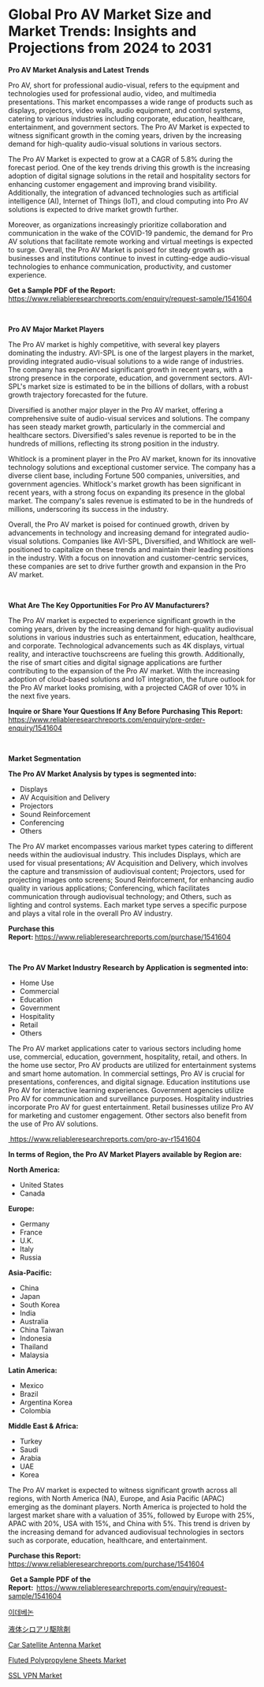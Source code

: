 <p><h1>Global Pro AV Market Size and Market Trends: Insights and Projections from 2024 to 2031</h1></p><p><strong>Pro AV Market Analysis and Latest Trends</strong></p>
<p><p>Pro AV, short for professional audio-visual, refers to the equipment and technologies used for professional audio, video, and multimedia presentations. This market encompasses a wide range of products such as displays, projectors, video walls, audio equipment, and control systems, catering to various industries including corporate, education, healthcare, entertainment, and government sectors. The Pro AV Market is expected to witness significant growth in the coming years, driven by the increasing demand for high-quality audio-visual solutions in various sectors.</p><p>The Pro AV Market is expected to grow at a CAGR of 5.8% during the forecast period. One of the key trends driving this growth is the increasing adoption of digital signage solutions in the retail and hospitality sectors for enhancing customer engagement and improving brand visibility. Additionally, the integration of advanced technologies such as artificial intelligence (AI), Internet of Things (IoT), and cloud computing into Pro AV solutions is expected to drive market growth further.</p><p>Moreover, as organizations increasingly prioritize collaboration and communication in the wake of the COVID-19 pandemic, the demand for Pro AV solutions that facilitate remote working and virtual meetings is expected to surge. Overall, the Pro AV Market is poised for steady growth as businesses and institutions continue to invest in cutting-edge audio-visual technologies to enhance communication, productivity, and customer experience.</p></p>
<p><strong>Get a Sample PDF of the Report:&nbsp;</strong> <a href="https://www.reliableresearchreports.com/enquiry/request-sample/1541604">https://www.reliableresearchreports.com/enquiry/request-sample/1541604</a></p>
<p>&nbsp;</p>
<p><strong>Pro AV Major Market Players</strong></p>
<p><p>The Pro AV market is highly competitive, with several key players dominating the industry. AVI-SPL is one of the largest players in the market, providing integrated audio-visual solutions to a wide range of industries. The company has experienced significant growth in recent years, with a strong presence in the corporate, education, and government sectors. AVI-SPL's market size is estimated to be in the billions of dollars, with a robust growth trajectory forecasted for the future.</p><p>Diversified is another major player in the Pro AV market, offering a comprehensive suite of audio-visual services and solutions. The company has seen steady market growth, particularly in the commercial and healthcare sectors. Diversified's sales revenue is reported to be in the hundreds of millions, reflecting its strong position in the industry.</p><p>Whitlock is a prominent player in the Pro AV market, known for its innovative technology solutions and exceptional customer service. The company has a diverse client base, including Fortune 500 companies, universities, and government agencies. Whitlock's market growth has been significant in recent years, with a strong focus on expanding its presence in the global market. The company's sales revenue is estimated to be in the hundreds of millions, underscoring its success in the industry.</p><p>Overall, the Pro AV market is poised for continued growth, driven by advancements in technology and increasing demand for integrated audio-visual solutions. Companies like AVI-SPL, Diversified, and Whitlock are well-positioned to capitalize on these trends and maintain their leading positions in the industry. With a focus on innovation and customer-centric services, these companies are set to drive further growth and expansion in the Pro AV market.</p></p>
<p>&nbsp;</p>
<p><strong>What Are The Key Opportunities For Pro AV Manufacturers?</strong></p>
<p><p>The Pro AV market is expected to experience significant growth in the coming years, driven by the increasing demand for high-quality audiovisual solutions in various industries such as entertainment, education, healthcare, and corporate. Technological advancements such as 4K displays, virtual reality, and interactive touchscreens are fueling this growth. Additionally, the rise of smart cities and digital signage applications are further contributing to the expansion of the Pro AV market. With the increasing adoption of cloud-based solutions and IoT integration, the future outlook for the Pro AV market looks promising, with a projected CAGR of over 10% in the next five years.</p></p>
<p><strong>Inquire or Share Your Questions If Any Before Purchasing This Report:</strong> <a href="https://www.reliableresearchreports.com/enquiry/pre-order-enquiry/1541604">https://www.reliableresearchreports.com/enquiry/pre-order-enquiry/1541604</a></p>
<p>&nbsp;</p>
<p><strong>Market Segmentation</strong></p>
<p><strong>The Pro AV Market Analysis by types is segmented into:</strong></p>
<p><ul><li>Displays</li><li>AV Acquisition and Delivery</li><li>Projectors</li><li>Sound Reinforcement</li><li>Conferencing</li><li>Others</li></ul></p>
<p><p>The Pro AV market encompasses various market types catering to different needs within the audiovisual industry. This includes Displays, which are used for visual presentations; AV Acquisition and Delivery, which involves the capture and transmission of audiovisual content; Projectors, used for projecting images onto screens; Sound Reinforcement, for enhancing audio quality in various applications; Conferencing, which facilitates communication through audiovisual technology; and Others, such as lighting and control systems. Each market type serves a specific purpose and plays a vital role in the overall Pro AV industry.</p></p>
<p><strong>Purchase this Report:&nbsp;</strong><a href="https://www.reliableresearchreports.com/purchase/1541604">https://www.reliableresearchreports.com/purchase/1541604</a></p>
<p>&nbsp;</p>
<p><strong>The Pro AV Market Industry Research by Application is segmented into:</strong></p>
<p><ul><li>Home Use</li><li>Commercial</li><li>Education</li><li>Government</li><li>Hospitality</li><li>Retail</li><li>Others</li></ul></p>
<p><p>The Pro AV market applications cater to various sectors including home use, commercial, education, government, hospitality, retail, and others. In the home use sector, Pro AV products are utilized for entertainment systems and smart home automation. In commercial settings, Pro AV is crucial for presentations, conferences, and digital signage. Education institutions use Pro AV for interactive learning experiences. Government agencies utilize Pro AV for communication and surveillance purposes. Hospitality industries incorporate Pro AV for guest entertainment. Retail businesses utilize Pro AV for marketing and customer engagement. Other sectors also benefit from the use of Pro AV solutions.</p></p>
<p><a href="https://www.reliableresearchreports.com/pro-av-r1541604">&nbsp;https://www.reliableresearchreports.com/pro-av-r1541604</a></p>
<p><strong>In terms of Region, the Pro AV Market Players available by Region are:</strong></p>
<p>
    <p> <strong> North America: </strong>
        <ul>
            <li>United States</li>
            <li>Canada</li>
        </ul>
        </p> 
    <p> <strong> Europe: </strong>
        <ul>
            <li>Germany</li>
            <li>France</li>
            <li>U.K.</li>
            <li>Italy</li>
            <li>Russia</li>
        </ul>
        </p> 
    <p> <strong> Asia-Pacific: </strong>
        <ul>
            <li>China</li>
            <li>Japan</li>
            <li>South Korea</li>
            <li>India</li>
            <li>Australia</li>
            <li>China Taiwan</li>
            <li>Indonesia</li>
            <li>Thailand</li>
            <li>Malaysia</li>
        </ul>
        </p> 
    <p> <strong> Latin America: </strong>
        <ul>
            <li>Mexico</li>
            <li>Brazil</li>
            <li>Argentina Korea</li>
            <li>Colombia</li>
        </ul>
        </p> 
    <p> <strong> Middle East & Africa: </strong>
        <ul>
            <li>Turkey</li>
            <li>Saudi</li>
            <li>Arabia</li>
            <li>UAE</li>
            <li>Korea</li>
        </ul>
    </p>
    </p>
<p><p>The Pro AV market is expected to witness significant growth across all regions, with North America (NA), Europe, and Asia Pacific (APAC) emerging as the dominant players. North America is projected to hold the largest market share with a valuation of 35%, followed by Europe with 25%, APAC with 20%, USA with 15%, and China with 5%. This trend is driven by the increasing demand for advanced audiovisual technologies in sectors such as corporate, education, healthcare, and entertainment.</p></p>
<p><strong>Purchase this Report: </strong><a href="https://www.reliableresearchreports.com/purchase/1541604">https://www.reliableresearchreports.com/purchase/1541604</a></p>
<p>&nbsp;<strong>Get a Sample PDF of the Report:&nbsp;&nbsp;</strong><a href="https://www.reliableresearchreports.com/enquiry/request-sample/1541604">https://www.reliableresearchreports.com/enquiry/request-sample/1541604</a></p>
<p><strong></strong></p>
<p><p><a href="https://medium.com/@felipegrrady654556/%EC%9D%B4%EB%8D%B0%EB%B2%A0%EB%85%BC-%EC%8B%9C%EC%9E%A5-2031%EB%85%84%EA%B9%8C%EC%A7%80-%EC%84%B1%EA%B3%B5%EC%A0%81%EC%9D%B8-%EB%B9%84%EC%A6%88%EB%8B%88%EC%8A%A4-%EC%A0%84%EB%9E%B5%EC%9D%98-%ED%95%B5%EC%8B%AC-1ca1334b8e3f">이데베논</a></p><p><a href="https://medium.com/@rudysimonis2023/%E6%B6%B2%E4%BD%93%E3%83%86%E3%83%AB%E3%83%9F%E3%82%BF%E3%82%A4%E3%82%B7%E3%83%89%E5%B8%82%E5%A0%B4%E3%82%B7%E3%82%A7%E3%82%A2%E3%81%AE%E9%80%B2%E5%8C%96%E3%81%A8%E5%B8%82%E5%A0%B4%E6%88%90%E9%95%B7%E3%81%AE%E3%83%88%E3%83%AC%E3%83%B3%E3%83%892024%E5%B9%B4%E3%81%8B%E3%82%892031%E5%B9%B4%E3%81%BE%E3%81%A7-13d1a5107890">液体シロアリ駆除剤</a></p><p><a href="https://github.com/timeliteaut/Market-Research-Report-List-2/blob/main/car-satellite-antenna-market.md">Car Satellite Antenna Market</a></p><p><a href="https://issuu.com/reportprime-2/docs/fluted-polypropylene-sheets-market-size-2030.pptx">Fluted Polypropylene Sheets Market</a></p><p><a href="https://github.com/bobicer/Market-Research-Report-List-2/blob/main/ssl-vpn-market.md">SSL VPN Market</a></p></p>